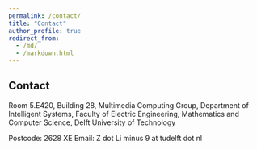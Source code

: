 ```yaml
---
permalink: /contact/
title: "Contact"
author_profile: true
redirect_from: 
  - /md/
  - /markdown.html
---
```


## Contact

Room 5.E420, Building 28,
Multimedia Computing Group,
Department of Intelligent Systems,
Faculty of Electric Engineering, Mathematics and Computer Science,
Delft University of Technology

Postcode: 2628 XE
Email: Z dot Li minus 9 at tudelft dot nl
